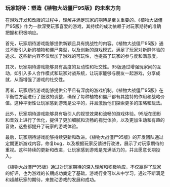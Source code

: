 ### 玩家期待：塑造《植物大战僵尸95版》的未来方向

在游戏开发和改版的过程中，理解并满足玩家的期待是至关重要的。《植物大战僵尸95版》作为一款深受玩家喜爱的游戏，其持续的成功依赖于对玩家期待的准确把握和积极响应。

首先，玩家期待游戏能够提供新颖且具有挑战性的内容。《植物大战僵尸95版》通过不断引入新的植物和僵尸类型，以及创新的游戏模式，满足了玩家对新鲜体验的追求。这些新内容不仅增加了游戏的可玩性，也提高了玩家的参与度和满意度。

其次，玩家期待游戏能够具有高度的互动性和社交性。95版通过增强玩家间的互动，如引入多人合作模式和玩家对战系统，让玩家能够与朋友一起游戏，分享成就，从而增强了游戏的社交性。

再者，玩家期待游戏能够提供公平且有深度的游戏机制。《植物大战僵尸95版》在平衡性方面进行了细致的调整，确保了每种植物和僵尸都有其独特的作用和战略价值。这种平衡性让玩家感到游戏是公平的，并且激励他们探索更多的策略和玩法。

此外，玩家期待游戏能够具有吸引人的视觉效果和流畅的游戏体验。95版在图形和音效上进行了优化，提供了更加细腻和流畅的视觉体验，以及更加生动和有趣的音效，这些都提升了玩家的游戏体验。

最后，玩家期待游戏能够持续更新和改进。《植物大战僵尸95版》的开发团队通过定期更新游戏内容，修复bug，以及根据玩家反馈进行改进，展示了对玩家期待的重视。这种持续的更新和改进，让玩家感到游戏是充满活力的，并且愿意长期投入。

《植物大战僵尸95版》通过对玩家期待的深入理解和积极响应，不仅赢得了玩家的好评，也为游戏的长期成功奠定了基础。游戏行业可以从中学习，通过不断满足和超越玩家的期待，来推动游戏的发展和成功。